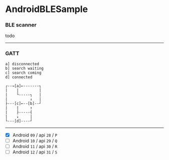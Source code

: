 # AndroidBLESample

### BLE scanner

todo

---

### GATT

```
a] disconnected
b] search waiting
c] search coming
d] connected
```

```
┌--→[a]←-------┐
|    |         |
|    └-----┐   |
|          ↓   |
├---[c]←--[b]--┘
|    |     ↑
|    ├-----┤
|    ↓     |
└---[d]----┘
```

---

- [x] Android `09` / api `28` / `P`
- [ ] Android `10` / api `29` / `Q`
- [ ] Android `11` / api `30` / `R`
- [ ] Android `12` / api `31` / `S`
